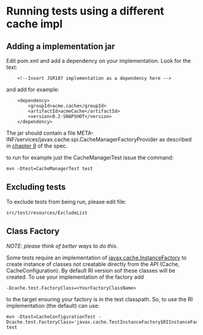 # Running tests using a different cache impl

## Adding a implementation jar
Edit pom.xml and add a dependency on your implementation. Look for the text:

		<!--Insert JSR107 implementation as a dependency here -->

and add for example:

        <dependency>
            <groupId>acme.cache</groupId>
            <artifactId>acmeCache</artifactId>
            <version>0.2-SNAPSHOT</version>
        </dependency>

The jar should contain a file META-INF/services/javax.cache.spi.CacheManagerFactoryProvider as described in
[chapter 9](https://docs.google.com/document/d/1YZ-lrH6nW871Vd9Z34Og_EqbX_kxxJi55UrSn4yL2Ak/edit?hl=en&authkey=CMCdo8kE&pli=1#heading=h.qojqofiovvda) of the spec.

to run for example just the CacheManagerTest issue the command:

    mvn -Dtest=CacheManagerTest test

## Excluding tests
To exclude tests from being run, please edit file:

    src/test/resources/ExcludeList

## Class Factory
*NOTE: please think of better ways to do this.*

Some tests require an implementation of
[javax.cache.InstanceFactory](https://github.com/jsr107/jsr107tck/blob/master/src/test/java/javax/cache/InstanceFactory.java)
to create instance of classes not creatable directly from the API (Cache, CacheConfiguration).
By default RI version sof these classes will be created. To use your implementation of the factory add

    -Dcache.test.FactoryClass=<YourFactoryClassName>

to the target ensuring your factory is in the test classpath.
So, to use the RI implementation (the default) can use:

    mvn -Dtest=CacheConfigurationTest -Dcache.test.FactoryClass='javax.cache.TestInstanceFactory$RIInstanceFactory' test

